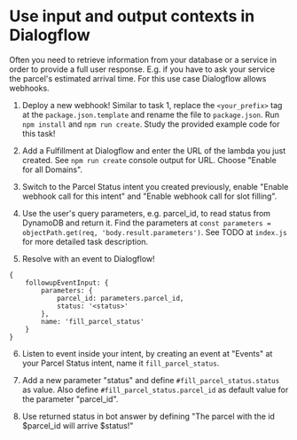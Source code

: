 # Use input and output contexts in Dialogflow

Often you need to retrieve information from your database or a service in order to provide a full user response. E.g. if you have to ask your service the parcel's estimated arrival time. For this use case Dialogflow allows webhooks.

1. Deploy a new webhook! Similar to task 1, replace the `<your_prefix>` tag at the `package.json.template` and rename the file to `package.json`. Run `npm install` and `npm run create`. Study the provided example code for this task!

2. Add a Fulfillment at Dialogflow and enter the URL of the lambda you just created. See `npm run create` console output for URL. Choose "Enable for all Domains".

3. Switch to the Parcel Status intent you created previously, enable "Enable webhook call for this intent" and "Enable webhook call for slot filling".

4. Use the user's query parameters, e.g. parcel_id, to read status from DynamoDB and return it. Find the parameters at `const parameters = objectPath.get(req, 'body.result.parameters')`. See TODO at `index.js` for more detailed task description.

5. Resolve with an event to Dialogflow!

```
{
    followupEventInput: {
        parameters: {
            parcel_id: parameters.parcel_id,
            status: '<status>'
        },
        name: 'fill_parcel_status'
    }
}
```

6. Listen to event inside your intent, by creating an event at "Events" at your Parcel Status intent, name it `fill_parcel_status`.

7. Add a new parameter "status" and define `#fill_parcel_status.status` as value. Also define `#fill_parcel_status.parcel_id` as default value for the parameter "parcel_id".

8. Use returned status in bot answer by defining "The parcel with the id $parcel_id will arrive $status!"
